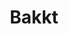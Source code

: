 ---
blog: https://medium.com/bakkt-blog/
facebook: https://facebook.com/Bakktapp
instagram: https://instagram.com/Bakktapp
linkedin: https://linkedin.com/company/bakkt
logohandle: bakkt
sort: bakkt
title: Bakkt
twitter: https://x.com/Bakkt
website: https://www.bakkt.com/index
---